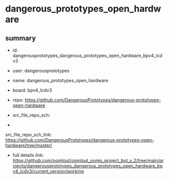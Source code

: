 # dangerous_prototypes_open_hardware
 
## summary 
* id: dangerousprototypes_dangerous_prototypes_open_hardware_bpv4_lcdv3
* user: dangerousprototypes
* name: dangerous_prototypes_open_hardware
* board: bpv4_lcdv3
* repo: https://github.com/DangerousPrototypes/dangerous-prototypes-open-hardware



* src_file_repo_sch: 
*
 src_file_repo_sch_link: https://github.com/DangerousPrototypes/dangerous-prototypes-open-hardware/tree/master/
* full details link: https://github.com/oomlout/oomlout_oomp_project_bot_v_2/tree/main/projects/dangerousprototypes_dangerous_prototypes_open_hardware_bpv4_lcdv3/current_version/working  







